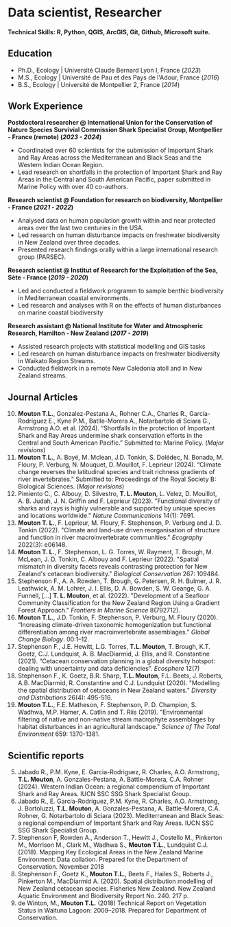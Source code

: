 # Data scientist, Researcher 

#### Technical Skills: R, Python, QGIS, ArcGIS, Git, Github, Microsoft suite.  

## Education 
- Ph.D., Ecology | Université Claude Bernard Lyon I, France (_2023_)
- M.S., Ecology | Université de Pau et des Pays de l'Adour, France (_2016_)
- B.S., Ecology | Université de Montpellier 2, France (_2014_) 

## Work Experience
**Postdoctoral researcher @ International Union for the Conservation of Nature Species Survivial Commission Shark Specialist Group, Montpellier - France (remote) (_2023 - 2024_)**
- Coordinated over 60 scientists for the submission of Important Shark and Ray Areas across the Mediterranean and Black Seas and the Western Indian Ocean Region. 
- Lead research on shortfalls in the protection of Important Shark and Ray Areas in the Central and South American Pacific, paper submitted in Marine Policy with over 40 co-authors. 
  
**Research scientist @ Foundation for research on biodiversity, Montpellier - France (_2021 - 2022_)**
- Analysed data on human population growth within and near protected areas over the last two centuries in the USA.
- Led research on human disturbance impacts on freshwater biodiversity in New Zealand over three decades.
-	Presented research findings orally within a large international research group (PARSEC).

**Research scientist @ Institut of Research for the Exploitation of the Sea, Sète - France (_2019 - 2020_)**
- Led and conducted a fieldwork programm to sample benthic biodiversity in Mediterranean coastal environments.
- Led research and analyses with R on the effects of human disturbances on marine coastal biodiversity 

**Research assistant @ National Institute for Water and Atmospheric Research, Hamilton - New Zealand (_2017 - 2019_)**
- Assisted research projects with statistical modelling and GIS tasks 
- Led research on human disturbance impacts on freshwater biodiversity in Waikato Region Streams. 
- Conducted fieldwork in a remote New Caledonia atoll and in New Zealand streams. 

## Journal Articles 
10. **Mouton T.L.**, Gonzalez-Pestana A., Rohner C.A., Charles R., García-Rodríguez E., Kyne P.M., Batlle-Morera A., Notarbartolo di Sciara G., Armstrong A.O. et al. (2024). “Shortfalls in the protection of Important Shark and Ray Areas undermine shark conservation efforts in the Central and South American Pacific.” Submitted to: Marine Policy. (_Major revisions_)
9. **Mouton T.L.**, A. Boyé, M. Mclean, J.D. Tonkin, S. Dolédec, N. Bonada, M. Floury, P. Verburg, N. Mouquet, D. Mouillot, F. Leprieur (2024). “Climate change reverses the latitudinal species and trait richness gradients of river invertebrates.” Submitted to: Proceedings of the Royal Society B: Biological Sciences. (_Major revisions_)
8. Pimiento C., C. Albouy, D. Silvestro, **T. L. Mouton**, L. Velez, D. Mouillot, A. B. Judah, J. N. Griffin and F. Leprieur (2023). "Functional diversity of sharks and rays is highly vulnerable and supported by unique species and locations worldwide." _Nature Communications_ 14(1): 7691.
7. **Mouton T. L.**, F. Leprieur, M. Floury, F. Stephenson, P. Verburg and J. D. Tonkin (2022). "Climate and land‐use driven reorganisation of structure and function in river macroinvertebrate communities." _Ecography_ 2022(3): e06148.
6. **Mouton T. L.**, F. Stephenson, L. G. Torres, W. Rayment, T. Brough, M. McLean, J. D. Tonkin, C. Albouy and F. Leprieur (2022). "Spatial mismatch in diversity facets reveals contrasting protection for New Zealand's cetacean biodiversity." _Biological Conservation_ 267: 109484.
5. Stephenson F., A. A. Rowden, T. Brough, G. Petersen, R. H. Bulmer, J. R. Leathwick, A. M. Lohrer, J. I. Ellis, D. A. Bowden, S. W. Geange, G. A. Funnell, […] **T. L. Mouton**, et al. (2022). "Development of a Seafloor Community Classification for the New Zealand Region Using a Gradient Forest Approach." _Frontiers in Marine Science_ 8(792712).
4. **Mouton T.L.**, J.D. Tonkin, F. Stephenson, P. Verburg, M. Floury (2020). “Increasing climate-driven taxonomic homogenization but functional differentiation among river macroinvertebrate assemblages.” _Global Change Biology_. 00:1–12. 
3. Stephenson F., J.E. Hewitt, L.G. Torres, **T.L. Mouton**, T. Brough, K.T. Goetz, C.J. Lundquist, A. B. MacDiarmid, J. Ellis, and R. Constantine (2021). “Cetacean conservation planning in a global diversity hotspot: dealing with uncertainty and data deficiencies”. _Ecosphere_ 12(7)
2. Stephenson F., K. Goetz, B.R. Sharp, **T.L. Mouton**, F.L. Beets, J. Roberts, A.B. MacDiarmid, R. Constantine and C.J. Lundquist (2020). "Modelling the spatial distribution of cetaceans in New Zealand waters." _Diversity and Distributions_ 26(4): 495-516.
1. **Mouton T.L.**, F.E. Matheson, F. Stephenson, P. D. Champion, S. Wadhwa, M.P. Hamer, A. Catlin and T. Riis (2019). "Environmental filtering of native and non-native stream macrophyte assemblages by habitat disturbances in an agricultural landscape." _Science of The Total Environment_ 659: 1370-1381.

## Scientific reports 
5. Jabado R., P.M. Kyne, E. Garcia-Rodriguez, R. Charles, A.O. Armstrong, **T.L. Mouton**, A. Gonzales-Pestana, A. Battle-Morera, C.A. Rohner (2024). Western Indian Ocean: a regional compendium of Important Shark and Ray Areas. IUCN SSC SSG Shark Specialist Group.  
4. Jabado R., E. Garcia-Rodriguez, P.M. Kyne, R. Charles, A.O. Armstrong, J. Bortoluzzi, **T.L. Mouton**, A. Gonzales-Pestana, A. Battle-Morera, C.A. Rohner, G. Notarbartolo di Sciara (2023). Mediterranean and Black Seas: a regional compendium of Important Shark and Ray Areas. IUCN SSC SSG Shark Specialist Group.  
3. Stephenson F, Rowden A., Anderson T., Hewitt J., Costello M., Pinkerton M., Morrison M., Clark M., Wadhwa S., **Mouton T.L.**, Lundquist C.J. (2018). Mapping Key Ecological Areas in the New Zealand Marine Environment: Data collation. Prepared for the Department of Conservation. November 2018
2. Stephenson F., Goetz K., **Mouton T.L.**, Beets F., Hailes S., Roberts J., Pinkerton M., MacDiarmid A. (2020). Spatial distribution modelling of New Zealand cetacean species. Fisheries New Zealand. New Zealand Aquatic Environment and Biodiversity Report No. 240. 217 p.
1. de Winton, M., **Mouton T.L.** (2018) Technical Report on Vegetation Status in Waituna Lagoon: 2009–2018. Prepared for Department of Conservation.
